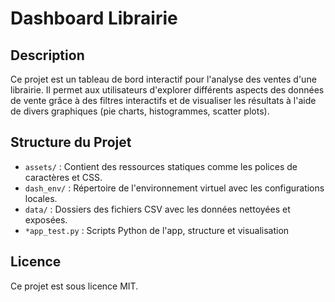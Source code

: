 # Dashboard Librairie

## Description

Ce projet est un tableau de bord interactif pour l'analyse des ventes d'une librairie. Il permet aux utilisateurs d'explorer différents aspects des données de vente grâce à des filtres interactifs et de visualiser les résultats à l'aide de divers graphiques (pie charts, histogrammes, scatter plots).

## Structure du Projet

- `assets/` : Contient des ressources statiques comme les polices de caractères et CSS.
- `dash_env/` : Répertoire de l'environnement virtuel avec les configurations locales.
- `data/` : Dossiers des fichiers CSV avec les données nettoyées et exposées.
- `*app_test.py` : Scripts Python de l'app, structure et visualisation

## Licence

Ce projet est sous licence MIT. 
